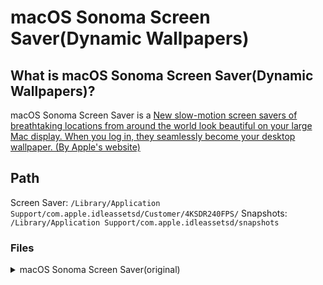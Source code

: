 # macOS Sonoma Screen Saver(Dynamic Wallpapers)

## What is macOS Sonoma Screen Saver(Dynamic Wallpapers)?

macOS Sonoma Screen Saver is a [New slow-motion screen savers of breathtaking locations from around the world look beautiful on your large Mac display. When you log in, they seamlessly become your desktop wallpaper. (By Apple's website)](https://www.apple.com/macos/sonoma/)

## Path

Screen Saver: `/Library/Application Support/com.apple.idleassetsd/Customer/4KSDR240FPS/`
Snapshots: `/Library/Application Support/com.apple.idleassetsd/snapshots`

### Files

<details>
<summary>macOS Sonoma Screen Saver(original)</summary>
| File name | Snapshot | Title | Category | Link(YouTube) | Link(Apple) |
|:----------|:---------|:------|:-------- |:------------- |:----------- |
| FE876489-CBD5-479B-A8F0-1B67F0741CEA.mov | ![Sonoma Horizon](snapshot/FE876489-CBD5-479B-A8F0-1B67F0741CEA.jpg) | Sonoma Horizon | Landscape | [Link]() | [Link]() |
| 94DAB450-A650-4DFC-99B2-A0F0D8AD6649.mov | ![Sonoma Evening](snapshot/94DAB450-A650-4DFC-99B2-A0F0D8AD6649.jpg) | Sonoma Evening | Landscape | [Link]() | [Link]() |
| 097CA871-A1C2-40F7-97F0-EFAABF555BBC.mov | ![Sonoma Clouds](snapshot/097CA871-A1C2-40F7-97F0-EFAABF555BBC.jpg) | Sonoma Clouds | Landscape | [Link]() | [Link]() |
| C3C48B18-E4AE-4A62-877D-0B0D74CDC9E0.mov | ![Sonoma from Above](snapshot/C3C48B18-E4AE-4A62-877D-0B0D74CDC9E0.jpg) | Sonoma from Above | Landscape | [Link]() | [Link]() |
| 12718607-0FE6-4B8C-B571-A320CDD67897.mov | ![Sonoma River](snapshot/12718607-0FE6-4B8C-B571-A320CDD67897.jpg) | Sonoma River | Landscape | [Link]() | [Link]() |
| F390FE3B-FA61-483D-BADC-2447F89951BA.mov | ![California's Temblor Range](snapshot/F390FE3B-FA61-483D-BADC-2447F89951BA.jpg) | California's Temblor Range | Landscape | [Link]() | [Link]() |
| 4A3590EC-FF30-41E7-85FE-210FF6112917.mov | ![California's Carrizo Plain](snapshot/4A3590EC-FF30-41E7-85FE-210FF6112917.jpg) | California's Carrizo Plain | Landscape | [Link]() | [Link]() |
| 473C2FDC-0B75-497A-B1FE-AA1863C9C885.mov | ![California Wildflowers](snapshot/473C2FDC-0B75-497A-B1FE-AA1863C9C885.jpg) | California Wildflowers | Landscape | [Link]() | [Link]() |
| AA5E82B9-289A-480C-A14B-242989107275.mov | ![Redwoods from Above](snapshot/AA5E82B9-289A-480C-A14B-242989107275.jpg) | Redwoods from Above | Landscape | [Link]() | [Link]() |
| 97447D85-960C-4B2A-A101-048284D95853.mov | ![Redwoods River](snapshot/97447D85-960C-4B2A-A101-048284D95853.jpg) | Redwoods River | Landscape | [Link]() | [Link]() |
| 8A57476A-E177-4AAD-B317-643F681584E1.mov | ![Oregon Sunset](snapshot/8A57476A-E177-4AAD-B317-643F681584E1.jpg) | Oregon Sunset | Landscape | [Link]() | [Link]() |
| 15A8BC97-45AC-45DC-9AF9-313808C578BC.mov | ![Oregon Coastline](snapshot/15A8BC97-45AC-45DC-9AF9-313808C578BC.jpg) | Oregon Coastline | Landscape | [Link]() | [Link]() |
| AB7FC3C3-8853-45CD-AB6E-89F0985C2922.mov | ![Utah Evening](snapshot/AB7FC3C3-8853-45CD-AB6E-89F0985C2922.jpg) | Utah Evening | Landscape | [Link]() | [Link]() |
| 47BC0599-72E7-43C4-8BE1-CBCE2432E2A5.mov | ![Arizona's Coal Mine Canyon](snapshot/47BC0599-72E7-43C4-8BE1-CBCE2432E2A5.jpg) | Arizona's Coal Mine Canyon | Landscape | [Link]() | [Link]() |
| D759828B-4BAB-456B-AD75-225BA238F925.mov | ![Utah's Lake Powell](snapshot/D759828B-4BAB-456B-AD75-225BA238F925.jpg) | Utah's Lake Powell | Landscape | [Link]() | [Link]() |
| 7530C83C-8F7B-42C6-BB71-5FA2ED070BEC.mov | ![Utah's Cathedral Canyon](snapshot/7530C83C-8F7B-42C6-BB71-5FA2ED070BEC.jpg) | Utah's Cathedral Canyon | Landscape | [Link]() | [Link]() |
| A168628E-11EE-4456-AD66-E7E3E47D1B21.mov | ![Utah's Olympia Bar](snapshot/A168628E-11EE-4456-AD66-E7E3E47D1B21.jpg) | Utah's Olympia Bar | Landscape | [Link]() | [Link]() |
| 100858D2-FE01-4B70-8E2D-3FCF20AFE6B5.mov | ![Utah's Monument Valley](snapshot/100858D2-FE01-4B70-8E2D-3FCF20AFE6B5.jpg) | Utah's Monument Valley | Landscape | [Link]() | [Link]() |
| 1A17ED86-9E0D-4DF2-8CF3-5AB5DB67A348.mov | ![Utah's Factory Butte](snapshot/1A17ED86-9E0D-4DF2-8CF3-5AB5DB67A348.jpg) | Utah's Factory Butte | Landscape | [Link]() | [Link]() |
| 8002C4C8-C611-4894-A068-3D3A3C03472A.mov | ![Grand Canyon River Valley](snapshot/8002C4C8-C611-4894-A068-3D3A3C03472A.jpg) | Grand Canyon River Valley | Landscape | [Link]() | [Link]() |
| E334A6D2-7145-47C8-9B00-C20DED08B2D5.mov | ![Grand Canyon Evening](snapshot/E334A6D2-7145-47C8-9B00-C20DED08B2D5.jpg) | Grand Canyon Evening | Landscape| [Link]() | [Link]() |
| F9F918CD-E15F-4F01-A326-84A44650C5C9.mov | ![Grand Canyon Sunset](snapshot/F9F918CD-E15F-4F01-A326-84A44650C5C9.jpg) | Grand Canyon Sunset | Landscape | [Link]() | [Link]() |
| AE0115AE-C53B-4DB9-B12F-CA4B7B630CC9.mov | ![Grand Canyon Sediment](snapshot/AE0115AE-C53B-4DB9-B12F-CA4B7B630CC9.jpg) | Grand Canyon Sediment | Landscape | [Link]() | [Link]() |
| DD266E1F-5DF2-4CDB-A2EB-26CE35664657.mov | ![Grand Canyon from Above](snapshot/DD266E1F-5DF2-4CDB-A2EB-26CE35664657.jpg) | Grand Canyon from Above | Landscape | [Link]() | [Link]() |
| DDE50C77-B7CB-4488-9EB1-D1B13BF21FFE.mov | ![Iceland Glacier](snapshot/DDE50C77-B7CB-4488-9EB1-D1B13BF21FFE.jpg) | Iceland Glacier | Landscape | [Link]() | [Link]() |
| 2F17FCCE-6CCA-4AFA-A08A-C50BF9812DA5.mov | ![Iceland Snow Caps](snapshot/2F17FCCE-6CCA-4AFA-A08A-C50BF9812DA5.jpg) | Iceland Snow Caps | Landscape | [Link]() | [Link]() |
| 8ACF5D77-B22C-416F-B12A-72FB35E2834F.mov | ![Iceland Fjord from Above](snapshot/8ACF5D77-B22C-416F-B12A-72FB35E2834F.jpg) | Iceland Fjord from Above | Landscape | [Link]() | [Link]() |
| E54D5AFE-F362-4D48-A20D-F2C21D2B5330.mov | ![Iceland Fjord](snapshot/E54D5AFE-F362-4D48-A20D-F2C21D2B5330.jpg) | Iceland Fjord | Landscape | [Link]() | [Link]() |
| 8590D0C5-E344-4FAC-A39A-FD7BC652AEDA.mov | ![Iceland Coast](snapshot/8590D0C5-E344-4FAC-A39A-FD7BC652AEDA.jpg) | Iceland Coast | Landscape | [Link]() | [Link]() |
| D7950C0A-27B9-4034-AB5B-EDB89D41341A.mov | ![Iceland Lake](snapshot/D7950C0A-27B9-4034-AB5B-EDB89D41341A.jpg) | Iceland Lake | Landscape | [Link]() | [Link]() |
| F9518D54-04A7-4793-8666-CFC114D73CE5.mov | ![Iceland Riverbed](snapshot/F9518D54-04A7-4793-8666-CFC114D73CE5.jpg) | Iceland Riverbed | Landscape | [Link]() | [Link]() |
| 5C987900-AD53-469C-8210-CABBCCDDFCAE.mov | ![Patagonia Mountain](snapshot/5C987900-AD53-469C-8210-CABBCCDDFCAE.jpg) | Patagonia Mountain | Landscape | [Link]() | [Link]() |
| B004358B-5A27-42E5-B49E-93FC100B2371.mov | ![Patagonia Lake](snapshot/B004358B-5A27-42E5-B49E-93FC100B2371.jpg) | Patagonia Lake | Landscape | [Link]() | [Link]() |
| E5D58CC2-3C52-4206-9DA2-427DC88B5896.mov | ![Patagonia Range](snapshot/E5D58CC2-3C52-4206-9DA2-427DC88B5896.jpg) | Patagonia Range | Landscape | [Link]() | [Link]() |
| 25A6CFB2-3570-4448-B114-244A4E454B7A.mov | ![Patagonia River](snapshot/25A6CFB2-3570-4448-B114-244A4E454B7A.jpg) | Patagonia River | Landscape | [Link]() | [Link]() |
| EE01F02D-1413-436C-AB05-410F224A5B7B.mov | ![Greenland Evening](snapshot/EE01F02D-1413-436C-AB05-410F224A5B7B.jpg) | Greenland Evening | Landscape | [Link]() | [Link]() |
| 2F52E34C-39D4-4AB1-9025-8F7141FAA720.mov | ![Greenland Coast](snapshot/2F52E34C-39D4-4AB1-9025-8F7141FAA720.jpg) | Greenland Coast | | Landscape | |
| B8F204CE-6024-49AB-85F9-7CA2F6DCD226.mov | ![Greenland Glacier](snapshot/B8F204CE-6024-49AB-85F9-7CA2F6DCD226.jpg) | Greenland Glacier | Landscape | [Link]() | [Link]() |
| E487C6EF-B3FB-427B-A2BE-8CBA60F902F0.mov | ![Yosemite Clouds](snapshot/E487C6EF-B3FB-427B-A2BE-8CBA60F902F0.jpg) | Yosemite Clouds | | Landscape | |
| E5799A24-1949-4E66-A17B-B5EB05F28C5D.mov | ![Yosemite Silhouette](snapshot/E5799A24-1949-4E66-A17B-B5EB05F28C5D.jpg) | Yosemite Silhouette | Landscape | [Link]() | [Link]() |
| DAD82DCE-F3AE-4AEC-8A79-1694D412FC0A.mov | ![Yosemite from Above](snapshot/DAD82DCE-F3AE-4AEC-8A79-1694D412FC0A.jpg) | Yosemite from Above | Landscape | [Link]() | [Link]() |
| E540DEE6-4C40-42C8-9CCC-D4CB0FAD7D7B.mov | ![Yosemite Horizon](snapshot/E540DEE6-4C40-42C8-9CCC-D4CB0FAD7D7B.jpg) | Yosemite Horizon | Landscape | [Link]() | [Link]() |
| 8D04D70F-738B-441D-8D43-AF46B2BF8062.mov | ![Yosemite Snow Caps](snapshot/8D04D70F-738B-441D-8D43-AF46B2BF8062.jpg) | Yosemite Snow Caps | Landscape | [Link]() | [Link]() |
| 81CA5ACD-E682-4D8B-A948-0F147EB6ED4F.mov | ![Yosemite Mountains](snapshot/81CA5ACD-E682-4D8B-A948-0F147EB6ED4F.jpg) | Yosemite Mountains | Landscape | [Link]() | [Link]() |
| 4109D42A-D717-46A7-A9A2-FE53A82B25C0.mov | ![Yosemite Valley](snapshot/4109D42A-D717-46A7-A9A2-FE53A82B25C0.jpg) | Yosemite Valley | Landscape | [Link]() | [Link]() |
| 044AD56C-A107-41B2-90CC-E60CCACFBCF5.mov | ![China Silhouette](snapshot/044AD56C-A107-41B2-90CC-E60CCACFBCF5.jpg) | China Silhouette | Landscape | [Link]() | [Link]() |
| 22162A9B-DB90-4517-867C-C676BC3E8E95.mov | ![China's Great Wall](snapshot/22162A9B-DB90-4517-867C-C676BC3E8E95.jpg) | China's Great Wall | Landscape | [Link]() | [Link]() |
| 9CCB8297-E9F5-4699-AE1F-890CFBD5E29C.mov | ![China Paddy Field](snapshot/9CCB8297-E9F5-4699-AE1F-890CFBD5E29C.jpg) | China Paddy Field | Landscape | [Link]() | [Link]() |
| B876B645-3955-420E-99DF-60139E451CF3.mov | ![China Mountains](snapshot/B876B645-3955-420E-99DF-60139E451CF3.jpg) | China Mountains | Landscape | [Link]() | [Link]() |
| D5E76230-81A3-4F65-A1BA-51B8CADED625.mov | ![China Mountain Cliffs](snapshot/D5E76230-81A3-4F65-A1BA-51B8CADED625.jpg) | China Mountain Cliffs | Landscape | [Link]() | [Link]() |
| F0236EC5-EE72-4058-A6CE-1F7D2E8253BF.mov | ![China's Great Wall Daylight](snapshot/F0236EC5-EE72-4058-A6CE-1F7D2E8253BF.jpg) | China's Great Wall Daylight | Landscape | [Link]() | [Link]() |
| 258A6797-CC13-4C3A-AB35-4F25CA3BF474.mov | ![Hawaii Clouds Light](snapshot/258A6797-CC13-4C3A-AB35-4F25CA3BF474.jpg) | Hawaii Clouds Light | Landscape | [Link]() | [Link]() |
| 12E0343D-2CD9-48EA-AB57-4D680FB6D0C7.mov | ![Hawaii Coastline](snapshot/12E0343D-2CD9-48EA-AB57-4D680FB6D0C7.jpg) | Hawaii Coastline | Landscape | [Link]() | [Link]() |
| 3D729CFC-9000-48D3-A052-C5BD5B7A6842.mov | ![Hawaii Ocean](snapshot/3D729CFC-9000-48D3-A052-C5BD5B7A6842.jpg) | Hawaii Ocean | Landscape | [Link]() | [Link]() |
| 499995FA-E51A-4ACE-8DFD-BDF8AFF6C943.mov | ![Hawaii Valley](snapshot/499995FA-E51A-4ACE-8DFD-BDF8AFF6C943.jpg) | Hawaii Valley | Landscape | [Link]() | [Link]() |
| 82BD33C9-B6D2-47E7-9C42-AA3B7758921A.mov | ![Hawaii Clouds Dark](snapshot/82BD33C9-B6D2-47E7-9C42-AA3B7758921A.jpg) | Hawaii Clouds Dark | Landscape | [Link]() | [Link]() |
| E161929C-0819-4BC2-8359-550C081C7D54.mov | ![Scotland Castle](snapshot/E161929C-0819-4BC2-8359-550C081C7D54.jpg) | Scotland Castle | Landscape | [Link]() | [Link]() |
| 0C747C29-4BF8-43F6-A5CC-2E012E555341.mov | ![Scotland Coast](snapshot/0C747C29-4BF8-43F6-A5CC-2E012E555341.jpg) | Scotland Coast | Landscape | [Link]() | [Link]() |
| 3954A7C4-51EC-4ABC-ABA3-6757AC91C7CF.mov | ![Scotland Lake](snapshot/3954A7C4-51EC-4ABC-ABA3-6757AC91C7CF.jpg) | Scotland Lake | Landscape | [Link]() | [Link]() |
| 001C94AE-2BA4-4E77-A202-F7DE60E8B1C8.mov | ![Liwa Dune Fields](snapshot/001C94AE-2BA4-4E77-A202-F7DE60E8B1C8.jpg) | Liwa Dune Fields | Landscape | [Link]() | [Link]() |
| AFA22C08-A486-4CE8-9A13-E355B6C38559.mov | ![Liva Horizon](snapshot/AFA22C08-A486-4CE8-9A13-E355B6C38559.jpg) | Liva Horizon | Landscape | [Link]() | [Link]() |
| 00BA71CD-2C54-415A-A68A-8358E677D750.mov | ![Dubai Skyline](snapshot/00BA71CD-2C54-415A-A68A-8358E677D750.jpg) | Dubai Skyline | Cityscape | [Link]() | [Link]() |
| 9680B8EB-CE2A-4395-AF41-402801F4D6A6.mov | ![Dubai Night](snapshot/9680B8EB-CE2A-4395-AF41-402801F4D6A6.jpg) | Dubai Night | Cityscape | [Link]() | [Link]() |
| 3FFA2A97-7D28-49EA-AA39-5BC9051B2745.mov | ![Dubai Creek](snapshot/3FFA2A97-7D28-49EA-AA39-5BC9051B2745.jpg) | Dubai Creek | Cityscape | [Link]() | [Link]() |
| 876D51F4-3D78-4221-8AD2-F9E78C0FD9B9.mov | ![Dubai from Above](snapshot/876D51F4-3D78-4221-8AD2-F9E78C0FD9B9.jpg) | Dubai from Above | Cityscape | [Link]() | [Link]() |
| E991AC0C-F272-44D8-88F3-05F44EDFE3AE.mov | ![Dubai Creek Harbor](snapshot/E991AC0C-F272-44D8-88F3-05F44EDFE3AE.jpg) | Dubai Creek Harbor | Cityscape | [Link]() | [Link]() |
| 35693AEA-F8C4-4A80-B77D-C94B20A68956.mov | ![Los Angeles Overpass](snapshot/35693AEA-F8C4-4A80-B77D-C94B20A68956.jpg) | Los Angeles Overpass | Cityscape | [Link]() | [Link]() |
| 92E48DE9-13A1-4172-B560-29B4668A87EE.mov | ![Los Angeles Beach](snapshot/92E48DE9-13A1-4172-B560-29B4668A87EE.jpg) | Los Angeles Beach | Cityscape | [Link]() | [Link]() |
| CE279831-1CA7-4A83-A97B-FF1E20234396.mov | ![Los Angeles Airport](snapshot/CE279831-1CA7-4A83-A97B-FF1E20234396.jpg) | Los Angeles Airport | Cityscape | [Link]() | [Link]() |
| 89B1643B-06DD-4DEC-B1B0-774493B0F7B7.mov | ![Los Angeles Sunset](snapshot/89B1643B-06DD-4DEC-B1B0-774493B0F7B7.jpg) | Los Angeles Sunset | Cityscape | [Link]() | [Link]() |
| EC67726A-8212-4C5E-83CF-8412932740D2.mov | ![Los Angeles Hills](snapshot/EC67726A-8212-4C5E-83CF-8412932740D2.jpg) | Los Angeles Hills | Cityscape | [Link]() | [Link]() |
| F5804DD6-5963-40DA-9FA0-39C0C6E6DEF9.mov | ![Los Angeles Night](snapshot/F5804DD6-5963-40DA-9FA0-39C0C6E6DEF9.jpg) | Los Angeles Night | Cityscape | [Link]() | [Link]() |
| F604AF56-EA77-4960-AEF7-82533CC1A8B3.mov | ![London Evening](snapshot/F604AF56-EA77-4960-AEF7-82533CC1A8B3.jpg) | London Evening | Cityscape | [Link]() | [Link]() |
| 58754319-8709-4AB0-8674-B34F04E7FFE2.mov | ![London Skyline](snapshot/58754319-8709-4AB0-8674-B34F04E7FFE2.jpg) | London Skyline | Cityscape | [Link]() | [Link]() |
| 7F4C26C2-67C2-4C3A-8F07-8A7BF6148C97.mov | ![London Thames](snapshot/7F4C26C2-67C2-4C3A-8F07-8A7BF6148C97.jpg) | London Thames | Cityscape | [Link]() | [Link]() |
| A5AAFF5D-8887-42BB-8AFD-867EF557ED85.mov | ![London from Above](snapshot/A5AAFF5D-8887-42BB-8AFD-867EF557ED85.jpg) | London from Above | Cityscape | [Link]() | [Link]() |
| 44166C39-8566-4ECA-BD16-43159429B52F.mov | ![New York Night](snapshot/44166C39-8566-4ECA-BD16-43159429B52F.jpg) | New York Night | Cityscape | [Link]() | [Link]() |
| 840FE8E4-D952-4680-B1A7-AC5BACA2C1F8.mov | ![New York Midtown](snapshot/840FE8E4-D952-4680-B1A7-AC5BACA2C1F8.jpg) | New York Midtown | Cityscape | [Link]() | [Link]() |
| 3BA0CFC7-E460-4B59-A817-B97F9EBB9B89.mov | ![New York from Above](snapshot/3BA0CFC7-E460-4B59-A817-B97F9EBB9B89.jpg) | New York from Above | Cityscape | [Link]() | [Link]() |
| 640DFB00-FBB9-45DA-9444-9F663859F4BC.mov | ![New York Skyline](snapshot/640DFB00-FBB9-45DA-9444-9F663859F4BC.jpg) | New York Skyline | Cityscape | [Link]() | [Link]() |
| 29BDF297-EB43-403A-8719-A78DA11A2948.mov | ![San Francisco Evening](snapshot/29BDF297-EB43-403A-8719-A78DA11A2948.jpg) | San Francisco Evening | Cityscape | [Link]() | [Link]() |
| 72B4390D-DF1D-4D51-B179-229BBAEFFF2C.mov | ![San Francisco's Gold Gate Bridge](snapshot/72B4390D-DF1D-4D51-B179-229BBAEFFF2C.jpg) | San Francisco's Gold Gate Bridge | Cityscape | [Link]() | [Link]() |
| 4AD99907-9E76-408D-A7FC-8429FF014201.mov | ![San Francisco's Ferry Building](snapshot/4AD99907-9E76-408D-A7FC-8429FF014201.jpg) | San Francisco's Ferry Building | Cityscape | [Link]() | [Link]() |
| 3E94AE98-EAF2-4B09-96E3-452F46BC114E.mov | ![San Francisco Night](snapshot/3E94AE98-EAF2-4B09-96E3-452F46BC114E.jpg) | San Francisco Night | Cityscape | [Link]() | [Link]() |
| 85CE77BF-3413-4A7B-9B0F-732E96229A73.mov | ![San Francisco Skyline](snapshot/85CE77BF-3413-4A7B-9B0F-732E96229A73.jpg) | San Francisco Skyline | Cityscape| [Link]() | [Link]() |
| DE851E6D-C2BE-4D9F-AB54-0F9CE994DC51.mov | ![San Francisco Bay](snapshot/DE851E6D-C2BE-4D9F-AB54-0F9CE994DC51.jpg) | San Francisco Bay | Cityscape | [Link]() | [Link]() |
| EE533FBD-90AE-419A-AD13-D7A60E2015D6.mov | ![San Francisco Fog](snapshot/EE533FBD-90AE-419A-AD13-D7A60E2015D6.jpg) | San Francisco Fog | Cityscape | [Link]() | [Link]() |
| FE8E1F9D-59BA-4207-B626-28E34D810D0A.mov | ![Hong Kong Harbor](snapshot/FE8E1F9D-59BA-4207-B626-28E34D810D0A.jpg) | Hong Kong Harbor | Cityscape | [Link]() | [Link]() |
| 024891DE-B7F6-4187-BFE0-E6D237702EF0.mov | ![Hong Kong Skyline](snapshot/024891DE-B7F6-4187-BFE0-E6D237702EF0.jpg) | Hong Kong Skyline | Cityscape | [Link]() | [Link]() |
| C8559883-6F3E-4AF2-8960-903710CD47B7.mov | ![Hong Kong Horizon](snapshot/C8559883-6F3E-4AF2-8960-903710CD47B7.jpg) | Hong Kong Horizon | Cityscape | [Link]() | [Link]() |
| E99FA658-A59A-4A2D-9F3B-58E7BDC71A9A.mov | ![Hong Kong Night](snapshot/E99FA658-A59A-4A2D-9F3B-58E7BDC71A9A.jpg) | Hong Kong Night | Cityscape | [Link]() | [Link]() |
| C7AD3D0A-7EDF-412C-A237-B3C9D27381A1.mov | ![Alaskan Jellies Light](snapshot/C7AD3D0A-7EDF-412C-A237-B3C9D27381A1.jpg) | Alaskan Jellies Light | Underwater | [Link]() | [Link]() |
| C6DC4E54-1130-44F8-AF6F-A551D8E8A181.mov | ![Alaskan Jellies Dark](snapshot/C6DC4E54-1130-44F8-AF6F-A551D8E8A181.jpg) | Alaskan Jellies Dark | Underwater | [Link]() | [Link]() |
| 27A37B0F-738D-4644-A7A4-E33E7A6C1175.mov | ![California Dolphin Pod](snapshot/27A37B0F-738D-4644-A7A4-E33E7A6C1175.jpg) | California Dolphin Pod | Underwater | [Link]() | [Link]() |
| EB3F48E7-D30F-4079-858F-1A61331D5026.mov | ![California Kelp Forest](snapshot/EB3F48E7-D30F-4079-858F-1A61331D5026.jpg) | California Kelp Forest | Underwater | [Link]() | [Link]() |
| 8C31B06F-91A4-4F7C-93ED-56146D7F48B9.mov | ![Tahiti Coast](snapshot/8C31B06F-91A4-4F7C-93ED-56146D7F48B9.jpg) | Tahiti Coast | Underwater | [Link]() | [Link]() |
| 149E7795-DBDA-4F5D-B39A-14712F841118.mov | ![Tahiti Waves Mist](snapshot/149E7795-DBDA-4F5D-B39A-14712F841118.jpg) | Tahiti Waves Mist | Underwater | [Link]() | [Link]() |
| 83C65C90-270C-4490-9C69-F51FE03D7F06.mov | ![Seal Pod](snapshot/83C65C90-270C-4490-9C69-F51FE03D7F06.jpg) | Seal Pod | Underwater | [Link]() | [Link]() |
| F07CC61B-30FC-4614-BDAD-3240B61F6793.mov | ![Palau Coral Colors](snapshot/F07CC61B-30FC-4614-BDAD-3240B61F6793.jpg) | Palau Coral Colors | Underwater | [Link]() | [Link]() |
| 2B30E324-E4FF-4CC1-BA45-A958C2D2B2EC.mov | ![Barracuda Battery](snapshot/2B30E324-E4FF-4CC1-BA45-A958C2D2B2EC.jpg) | Barracuda Battery | Underwater | [Link]() | [Link]() |
| BA4ECA11-592F-4727-9221-D2A32A16EB28.mov | ![Palau Jellies Dark](snapshot/BA4ECA11-592F-4727-9221-D2A32A16EB28.jpg) | Palau Jellies Dark | Underwater | [Link]() | [Link]() |
| EC3DC957-D4C2-4732-AACE-7D0C0F390EC8.mov | ![Palau Jellies Light](snapshot/EC3DC957-D4C2-4732-AACE-7D0C0F390EC8.jpg) | Palau Jellies Light | Underwater | [Link]() | [Link]() |
| E580E5A5-0888-4BE8-A4CA-F74A18A643C3.mov | ![Palau Jellies Blue](snapshot/E580E5A5-0888-4BE8-A4CA-F74A18A643C3.jpg) | Palau Jellies Blue | Underwater | [Link]() | [Link]() |
| DD47D8E1-CB66-4C12-BFEA-2ADB0D8D1E2E.mov | ![Humpback Whale](snapshot/DD47D8E1-CB66-4C12-BFEA-2ADB0D8D1E2E.jpg) | Humpback Whale | Underwater | [Link]() | [Link]() |
| 537A4DAB-83B0-4B66-BCD1-05E5DBB4A268.mov | ![Jack School](snapshot/537A4DAB-83B0-4B66-BCD1-05E5DBB4A268.jpg) | Jack School | Underwater | [Link]() | [Link]() |
| CE9B5D5B-B6E7-47C5-8C04-59BF182E98FB.mov | ![Costa Rica Dolphin Pod](snapshot/CE9B5D5B-B6E7-47C5-8C04-59BF182E98FB.jpg) | Costa Rica Dolphin Pod | Underwater | [Link]() | [Link]() |
| 687D03A2-18A5-4181-8E85-38F3A13409B9.mov | ![Bumpheads](snapshot/687D03A2-18A5-4181-8E85-38F3A13409B9.jpg) | Bumpheads | Underwater | [Link]() | [Link]() |
| 58C75C62-3290-47B8-849C-56A583173570.mov | ![Cownose Rays](snapshot/58C75C62-3290-47B8-849C-56A583173570.jpg) | Cownose Rays | Underwater | [Link]() | [Link]() |
| 3716DD4B-01C0-4F5B-8DD6-DB771EC472FB.mov | ![Gray Reef Sharks](snapshot/3716DD4B-01C0-4F5B-8DD6-DB771EC472FB.jpg) | Gray Reef Sharks | Underwater | [Link]() | [Link]() |
| 6143116D-03BB-485E-864E-A8CF58ACF6F1.mov | ![Kelp Dark](snapshot/6143116D-03BB-485E-864E-A8CF58ACF6F1.jpg) | Kelp Dark | Underwater | [Link]() | [Link]() |
| 82175C1F-153C-4EC8-AE37-2860EA828004.mov | ![Red Sea Coral from Above](snapshot/82175C1F-153C-4EC8-AE37-2860EA828004.jpg) | Red Sea Coral from Above | Underwater | [Link]() | [Link]() |
| 581A4F1A-2B6D-468C-A1BE-6F473F06D10B.mov | ![Sea Stars](snapshot/581A4F1A-2B6D-468C-A1BE-6F473F06D10B.jpg) | Sea Stars | Underwater | [Link]() | [Link]() |
| F439B0A7-D18C-4B14-9681-6520E6A74FE9.mov | ![Middle East](snapshot/F439B0A7-D18C-4B14-9681-6520E6A74FE9.jpg) | Middle East | Earth | [Link]() | [Link]() |
| 2F72BC1E-3D76-456C-81EB-842EBA488C27.mov | ![North Africa](snapshot/2F72BC1E-3D76-456C-81EB-842EBA488C27.jpg) | North Africa | Earth | [Link]() | [Link]() |
| 4F881F8B-A7D9-4FDB-A917-17BF6AC5A589.mov | ![Caribbean](snapshot/4F881F8B-A7D9-4FDB-A917-17BF6AC5A589.jpg) | Caribbean | Earth | [Link]() | [Link]() |
| 03EC0F5E-CCA8-4E0A-9FEC-5BD1CE151182.mov | ![Antarctica's Southern Lights](snapshot/03EC0F5E-CCA8-4E0A-9FEC-5BD1CE151182.jpg) | Antarctica's Southern Lights | Earth | [Link]() | [Link]() |
| 64D11DAB-3B57-4F14-AD2F-E59A9282FA44.mov | ![North Atlantic](snapshot/64D11DAB-3B57-4F14-AD2F-E59A9282FA44.jpg) | North Atlantic | Earth | [Link]() | [Link]() |
| 7C643A39-C0B2-4BA0-8BC2-2EAA47CC580E.mov | ![Europe Night](snapshot/7C643A39-C0B2-4BA0-8BC2-2EAA47CC580E.jpg) | Europe Night | Earth | [Link]() | [Link]() |
| D5CFB2FF-5F8C-4637-816B-3E42FC1229B8.mov | ![Caribbean Islands](snapshot/D5CFB2FF-5F8C-4637-816B-3E42FC1229B8.jpg) | Caribbean Islands | Earth | [Link]() | [Link]() |
| 1088217C-1410-4CF7-BDE9-8F573A4DBCD9.mov | ![Caribbean Sea](snapshot/1088217C-1410-4CF7-BDE9-8F573A4DBCD9.jpg) | Caribbean Sea | Earth | [Link]() | [Link]() |
| 63C042F0-90EF-4A95-B7CC-CC9A64BF8421.mov | ![West Africa](snapshot/63C042F0-90EF-4A95-B7CC-CC9A64BF8421.jpg) | West Africa | Earth | [Link]() | [Link]() |
| 009BA758-7060-4479-8EE8-FB9B40C8FB97.mov | ![East Asia](snapshot/009BA758-7060-4479-8EE8-FB9B40C8FB97.jpg) | East Asia | Earth | [Link]() | [Link]() |
| E5DB138A-F04E-4619-B896-DE5CB538C534.mov | ![Southern Europe Night](snapshot/E5DB138A-F04E-4619-B896-DE5CB538C534.jpg) | Southern Europe Night | Earth | [Link]() | [Link]() |
| A837FA8C-C643-4705-AE92-074EFDD067F7.mov | ![Africa](snapshot/A837FA8C-C643-4705-AE92-074EFDD067F7.jpg) | Africa | Earth | [Link]() | [Link]() |
| B1B5DDC5-73C8-4920-8133-BACCE38A08DE.mov | ![New York](snapshot/B1B5DDC5-73C8-4920-8133-BACCE38A08DE.jpg) | New York | Earth | [Link]() | [Link]() |
| 737E9E24-49BE-4104-9B72-F352DE1AD2BF.mov | ![North America Aurora](snapshot/737E9E24-49BE-4104-9B72-F352DE1AD2BF.jpg) | North America Aurora | Earth | [Link]() | [Link]() |
| 3C4678E4-4D3D-4A40-8817-77752AEA62EB.mov | ![Nile Delta](snapshot/3C4678E4-4D3D-4A40-8817-77752AEA62EB.jpg) | Nile Delta | Earth | [Link]() | [Link]() |
| 7719B48A-2005-4011-9280-2F64EEC6FD91.mov | ![Southern California](snapshot/7719B48A-2005-4011-9280-2F64EEC6FD91.jpg) | Southern California | Earth | [Link]() | [Link]() |
| 78911B7E-3C69-47AD-B635-9C2486F6301D.mov | ![New Zealand](snapshot/78911B7E-3C69-47AD-B635-9C2486F6301D.jpg) | New Zealand | Earth | [Link]() | [Link]() |
| E556BBC5-D0A0-4DB1-AC77-BC76E4A526F4.mov | ![Sahara](snapshot/E556BBC5-D0A0-4DB1-AC77-BC76E4A526F4.jpg) | Sahara | Earth | [Link]() | [Link]() |
| 87060EC2-D006-4102-98CC-3005C68BB343.mov | ![South Africa](snapshot/87060EC2-D006-4102-98CC-3005C68BB343.jpg) | South Africa | Earth | [Link]() | [Link]() |
| 6324F6EB-E0F1-468F-AC2E-A983EBDDD53B.mov | ![China Night](snapshot/6324F6EB-E0F1-468F-AC2E-A983EBDDD53B.jpg) | China Night | Earth | [Link]() | [Link]() |
| 12318CCB-3F78-43B7-A854-EFDCCE5312CD.mov | ![California](snapshot/12318CCB-3F78-43B7-A854-EFDCCE5312CD.jpg) | California | Earth | [Link]() | [Link]() |
| 81337355-E156-4242-AAF4-711768D30A54.mov | ![Australia](snapshot/81337355-E156-4242-AAF4-711768D30A54.jpg) | Australia | Earth | [Link]() | [Link]() |
</details>
